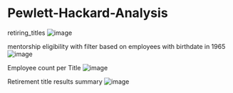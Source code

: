 # Pewlett-Hackard-Analysis

retiring_titles
![image](https://user-images.githubusercontent.com/42523379/198900198-73c3f0a6-31dc-4610-ac54-efb7100627db.png)

mentorship eligibility with filter based on employees with birthdate in 1965
![image](https://user-images.githubusercontent.com/42523379/198900465-cb2123df-cba9-476f-b2ce-eb40f58c812a.png)

Employee count per Title 
![image](https://user-images.githubusercontent.com/42523379/198900693-7919793b-6840-4a04-9a8b-4a2e95bd4e5e.png)

Retirement title results summary 
![image](https://user-images.githubusercontent.com/42523379/198901051-b4027087-95d2-48d0-8b4f-c8580f5693e9.png)
